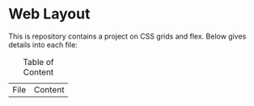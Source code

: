 <html>
<head></head>
<body>
<h1>Web Layout</h1>
<p>This is repository contains a project on CSS grids and flex. Below gives details into each file:
</p>
<table>
<caption>Table of Content</caption>
<tr>
<td>File</td>
<td>Content</td>
</tr>
</table>
</body>
</html>
